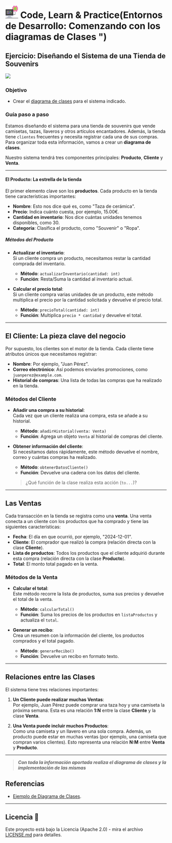 # <img src=../../../../../images/computer.png width="40"> Code, Learn & Practice(Entornos de Desarrollo: Comenzando con los diagramas de Clases ")

## Ejercicio: Diseñando el Sistema de una Tienda de Souvenirs

<img src=https://shopinporto.porto.pt/wp-content/uploads/2019/07/01-Porto-Souvenir_2_012_SIP_2808-2.jpg width="350">

### Objetivo

- Crear el [diagrama de clases](https://github.com/jpexposito/code-learn/tree/main/primero/ets/unidades/unidad-4) para el sistema indicado.

### Guía paso a paso

Estamos diseñando el sistema para una tienda de souvenirs que vende camisetas, tazas, llaveros y otros artículos encantadores. Además, la tienda tiene `clientes` frecuentes y necesita registrar cada una de sus compras. Para organizar toda esta información, vamos a crear un **diagrama de clases**.

Nuestro sistema tendrá tres componentes principales: **Producto**, **Cliente** y **Venta**.

---

#### El Producto: La estrella de la tienda

El primer elemento clave son los **productos**. Cada producto en la tienda tiene características importantes:  

- **Nombre**: Esto nos dice qué es, como "Taza de cerámica".  
- **Precio**: Indica cuánto cuesta, por ejemplo, 15.00€.  
- **Cantidad en inventario**: Nos dice cuántas unidades tenemos disponibles, como 30.  
- **Categoría**: Clasifica el producto, como "Souvenir" o "Ropa".  

##### Métodos del Producto

- **Actualizar el inventario**:  
  Si un cliente compra un producto, necesitamos restar la cantidad comprada del inventario.  
  - **Método**: `actualizarInventario(cantidad: int)`  
  - **Función**: Resta/Suma la cantidad al inventario actual.  

- **Calcular el precio total**:  
  Si un cliente compra varias unidades de un producto, este método multiplica el precio por la cantidad solicitada y devuelve el precio total.  
  - **Método**: `precioTotal(cantidad: int)`  
  - **Función**: Multiplica `precio * cantidad` y devuelve el total.  

---

## El Cliente: La pieza clave del negocio

Por supuesto, los clientes son el motor de la tienda. Cada cliente tiene atributos únicos que necesitamos registrar:  

- **Nombre**: Por ejemplo, "Juan Pérez".  
- **Correo electrónico**: Así podemos enviarles promociones, como `juanperez@example.com`.  
- **Historial de compras**: Una lista de todas las compras que ha realizado en la tienda.  

### Métodos del Cliente

- **Añadir una compra a su historial**:  
  Cada vez que un cliente realiza una compra, esta se añade a su historial.  
  - **Método**: `añadirHistorial(venta: Venta)`  
  - **Función**: Agrega un objeto `Venta` al historial de compras del cliente.  

- **Obtener información del cliente**:  
  Si necesitamos datos rápidamente, este método devuelve el nombre, correo y cuántas compras ha realizado.  
  - **Método**: `obtenerDatosCliente()`  
  - **Función**: Devuelve una cadena con los datos del cliente.
   > ¿Qué función de la clase realiza esta acción (`to...`)?

---

## Las Ventas

Cada transacción en la tienda se registra como una **venta**. Una venta conecta a un cliente con los productos que ha comprado y tiene las siguientes características:  

- **Fecha**: El día en que ocurrió, por ejemplo, "2024-12-01".  
- **Cliente**: El comprador que realizó la compra (relación directa con la clase **Cliente**).  
- **Lista de productos**: Todos los productos que el cliente adquirió durante esta compra (relación directa con la clase **Producto**).  
- **Total**: El monto total pagado en la venta.  

### Métodos de la Venta

- **Calcular el total**:  
  Este método recorre la lista de productos, suma sus precios y devuelve el total de la venta.  
  - **Método**: `calcularTotal()`  
  - **Función**: Suma los precios de los productos en `listaProductos` y actualiza el `total`.  

- **Generar un recibo**:  
  Crea un resumen con la información del cliente, los productos comprados y el total pagado.  
  - **Método**: `generarRecibo()`  
  - **Función**: Devuelve un recibo en formato texto.  

---

## Relaciones entre las Clases

El sistema tiene tres relaciones importantes:  

1. **Un Cliente puede realizar muchas Ventas**:  
   Por ejemplo, Juan Pérez puede comprar una taza hoy y una camiseta la próxima semana. Esta es una relación **1:N** entre la clase **Cliente** y la clase **Venta**.  

2. **Una Venta puede incluir muchos Productos**:  
   Como una camiseta y un llavero en una sola compra. Además, un producto puede estar en muchas ventas (por ejemplo, una camiseta que compran varios clientes). Esto representa una relación **N:M** entre **Venta** y **Producto**.  

---

> ***Con toda la información aportada realiza el diagrama de clases y la implementación de las mismas***

## Referencias

- [Ejemplo de Diagrama de Clases](https://github.com/jpexposito/code-learn/blob/main/primero/ets/unidades/unidad-4/DIAGRAMA-CLASES-EXPLICADO.md).

---

## Licencia 📄

Este proyecto está bajo la Licencia (Apache 2.0) - mira el archivo [LICENSE.md]([../../../LICENSE.md](https://github.com/jpexposito/code-learn-practice/blob/main/LICENSE)) para detalles.
